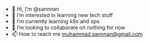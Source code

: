 - 👋 Hi, I’m @sannnan
- 👀 I’m interested in learning new tech stuff
- 🌱 I’m currently learning k8s and ops
- 💞️ I’m looking to collaborate on nothing for now
- 📫 How to reach me muhammad.sannnan@gmail.com

<!---
sannnan/sannnan is a ✨ special ✨ repository because its `README.md` (this file) appears on your GitHub profile.
You can click the Preview link to take a look at your changes.
--->
